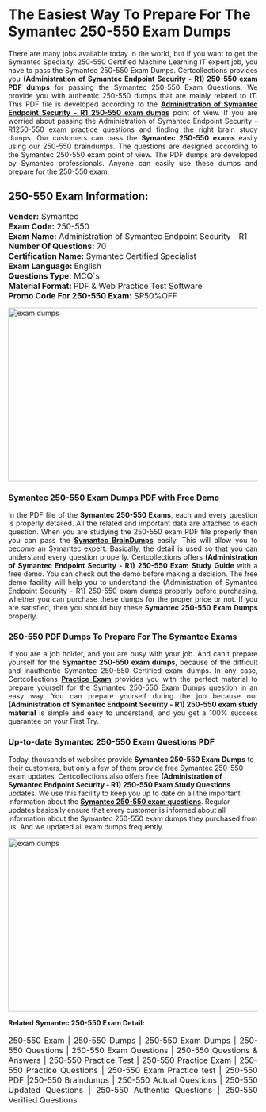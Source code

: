 <h1>The Easiest Way To Prepare For The Symantec 250-550 Exam Dumps</h1> <p style="text-align:justify">There are many jobs available today in the world, but if you want to get the Symantec Specialty, 250-550 Certified Machine Learning IT expert job, you have to pass the Symantec 250-550 Exam Dumps. Certcollections provides you <strong>(Administration of Symantec Endpoint Security - R1) 250-550 exam PDF dumps</strong> for passing the Symantec 250-550 Exam Questions. We provide you with authentic 250-550 dumps that are mainly related to IT. This PDF file is developed according to the <a href="https://www.certsofficial.com/symantec/250-550-questions"><strong>Administration of Symantec Endpoint Security - R1 250-550 exam dumps</strong></a> point of view. If you are worried about passing the Administration of Symantec Endpoint Security - R1250-550 exam practice questions and finding the right brain study dumps. Our customers can pass the <strong>Symantec 250-550 exams </strong>easily using our 250-550 braindumps. The questions are designed according to the Symantec 250-550 exam point of view. The PDF dumps are developed by Symantec professionals. Anyone can easily use these dumps and prepare for the 250-550 exam.</p> <h2><strong>250-550 Exam Information:</strong></h2> <p><span style="font-size:16px"><strong>Vender:</strong> Symantec<br /> <strong>Exam Code:</strong> 250-550<br /> <strong>Exam Name:</strong> Administration of Symantec Endpoint Security - R1<br /> <strong>Number Of Questions:</strong> 70<br /> <strong>Certification Name:</strong> Symantec Certified Specialist<br /> <strong>Exam Language: </strong>English<br /> <strong>Questions Type:</strong> MCQ`s<br /> <strong>Material Format: </strong>PDF & Web Practice Test Software<br /> <strong>Promo Code For 250-550 Exam:</strong> SP50%OFF</span></p> <p><a href="https://www.certsofficial.com/symantec/250-550-questions" rel="no-follow"><img alt="exam dumps" src="https://www.certcollections.com/uploads/content/certsofficial.jpg" style="height:350px; width:750px" /></a></p> <h3><strong>Symantec 250-550 Exam Dumps PDF with Free Demo</strong></h3> <p style="text-align:justify">In the PDF file of the <strong>Symantec 250-550 Exams</strong>, each and every question is properly detailed. All the related and important data are attached to each question. When you are studying the 250-550 exam PDF file properly then you can pass the <a href="https://www.certsofficial.com/symantec-dumps"><strong>Symantec BrainDumps</strong></a> easily. This will allow you to become an Symantec expert. Basically, the detail is used so that you can understand every question properly. Certcollections offers <strong>(Administration of Symantec Endpoint Security - R1) 250-550 Exam Study Guide</strong> with a free demo. You can check out the demo before making a decision. The free demo facility will help you to understand the (Administration of Symantec Endpoint Security - R1) 250-550 exam dumps properly before purchasing, whether you can purchase these dumps for the proper price or not. If you are satisfied, then you should buy these <strong>Symantec 250-550 Exam Dumps</strong> properly.</p> <h3><strong>250-550 PDF Dumps To Prepare For The Symantec Exams</strong></h3> <p style="text-align:justify">If you are a job holder, and you are busy with your job. And can't prepare yourself for the <strong>Symantec 250-550 exam dumps</strong>, because of the difficult and inauthentic Symantec 250-550 Certified exam dumps. In any case, Certcollections <strong><a href="https://www.certsofficial.com/">Practice Exam</a></strong> provides you with the perfect material to prepare yourself for the Symantec 250-550 Exam Dumps question in an easy way. You can prepare yourself during the job because our <strong>(Administration of Symantec Endpoint Security - R1) 250-550 exam study material</strong> is simple and easy to understand, and you get a 100% success guarantee on your First Try.</p> <h3><strong>Up-to-date Symantec 250-550 Exam Questions PDF</strong></h3> <p>Today, thousands of websites provide <strong>Symantec 250-550 Exam Dumps</strong> to their customers, but only a few of them provide free Symantec 250-550 exam updates. Certcollections also offers free <strong>(Administration of Symantec Endpoint Security - R1) 250-550 Exam Study Questions</strong> updates. We use this facility to keep you up to date on all the important information about the <a href="https://www.certsofficial.com/symantec/250-550-questions"><strong>Symantec 250-550 exam questions</strong></a>. Regular updates basically ensure that every customer is informed about all information about the Symantec 250-550 exam dumps they purchased from us. And we updated all exam dumps frequently.</p> <p><a href="https://www.certsofficial.com/symantec/250-550-questions"><img alt="exam dumps " src="https://www.certcollections.com/uploads/content/certsofficial2.jpg" style="height:350px; width:750px" /></a></p> <p style="text-align:justify"><span style="font-size:14px"><strong>Related Symantec 250-550 Exam Detail:</strong></span><br /> <br /> <span style="font-size:16px">250-550 Exam | 250-550 Dumps | 250-550 Exam Dumps | 250-550 Questions | 250-550 Exam Questions | 250-550 Questions & Answers | 250-550 Practice Test | 250-550 Practice Exam | 250-550 Practice Questions | 250-550 Exam Practice test | 250-550 PDF |250-550 Braindumps | 250-550 Actual Questions | 250-550 Updated Questions | 250-550 Authentic Questions | 250-550 Verified Questions</span></p>
